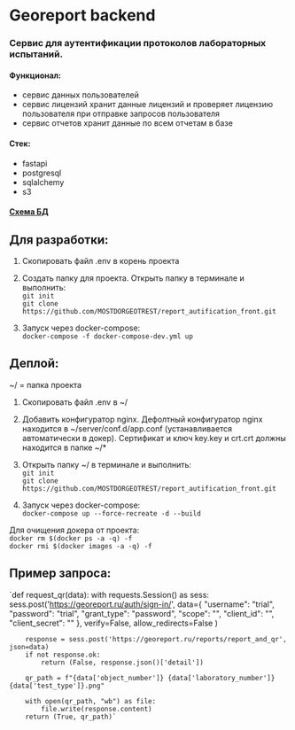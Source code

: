 # Georeport backend

### Сервис для аутентификации протоколов лабораторных испытаний. 

#### Функционал:
* сервис данных пользователей
* сервис лицензий хранит данные лицензий и проверяет лицензию пользователя при отправке запросов пользователя
* сервис отчетов хранит данные по всем отчетам в базе

#### Стек:
* fastapi
* postgresql
* sqlalchemy
* s3

#### [Схема БД](https://dbdiagram.io/d/63088a2bf1a9b01b0feae726)

## Для разработки:
1. Скопировать файл .env в корень проекта
    
2. Создать папку для проекта. Открыть папку в терминале и выполнить:\
    `git init`\
    `git clone https://github.com/MOSTDORGEOTREST/report_autification_front.git`

3. Запуск через docker-compose:\
    `docker-compose -f docker-compose-dev.yml up`

## Деплой:
~/ = папка проекта 

1. Скопировать файл .env в ~/

2. Добавить конфигуратор nginx. Дефолтный конфигуратор nginx находится в ~/server/conf.d/app.conf (устанавливается автоматически в докер). Сертификат и ключ key.key и crt.crt должны находится в папке ~/*
    
3. Открыть папку ~/ в терминале и выполнить:\
    `git init`\
    `git clone https://github.com/MOSTDORGEOTREST/report_autification_front.git`

4. Запуск через docker-compose:\
    `docker-compose up --force-recreate -d --build`


Для очищения докера от проекта:\
    `docker rm $(docker ps -a -q) -f`\
    `docker rmi $(docker images -a -q) -f`


## Пример запроса:

`def request_qr(data):
    with requests.Session() as sess:
        sess.post('https://georeport.ru/auth/sign-in/',
                  data={
                      "username": "trial",
                      "password": "trial",
                      "grant_type": "password",
                      "scope": "",
                      "client_id": "",
                      "client_secret": ""
                  },
                  verify=False, allow_redirects=False
                  )

        response = sess.post('https://georeport.ru/reports/report_and_qr', json=data)
        if not response.ok:
            return (False, response.json()['detail'])

        qr_path = f"{data['object_number']} {data['laboratory_number']} {data['test_type']}.png"

        with open(qr_path, "wb") as file:
            file.write(response.content)
        return (True, qr_path)`

